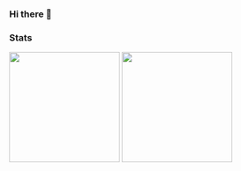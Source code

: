 ### Hi there 👋

<!--
**sidharthjaiswal/sidharthjaiswal** is a ✨ _special_ ✨ repository because its `README.md` (this file) appears on your GitHub profile.

Here are some ideas to get you started:

- 🔭 I’m currently working on ...
- 🌱 I’m currently learning ...
- 👯 I’m looking to collaborate on ...
- 🤔 I’m looking for help with ...
- 💬 Ask me about ...
- 📫 How to reach me: ...
- 😄 Pronouns: God, Lord, King
- ⚡ Fun fact: ...
-->

### Stats
<div>
  <img height="200em" src="https://github-readme-stats.vercel.app/api?username=sidharthjaiswal&count_private=true&show_icons=true&theme=dark" />
 <img height="200em" src="https://github-readme-stats.vercel.app/api/top-langs/?username=sidharthjaiswal&langs_count=10&layout=compact&theme=dark" />
</div>
